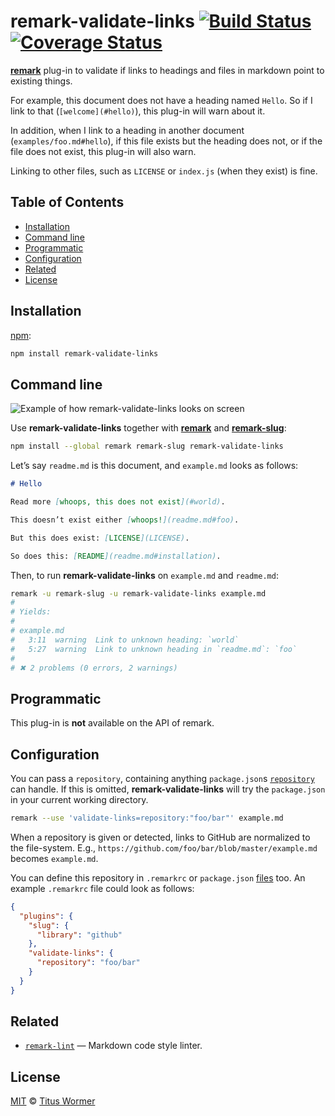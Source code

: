 # remark-validate-links [![Build Status](https://img.shields.io/travis/wooorm/remark-validate-links.svg)](https://travis-ci.org/wooorm/remark-validate-links) [![Coverage Status](https://img.shields.io/codecov/c/github/wooorm/remark-validate-links.svg)](https://codecov.io/github/wooorm/remark-validate-links)

[**remark**](https://github.com/wooorm/remark) plug-in to validate if links to
headings and files in markdown point to existing things.

For example, this document does not have a heading named `Hello`. So if I
link to that (`[welcome](#hello)`), this plug-in will warn about it.

In addition, when I link to a heading in another document
(`examples/foo.md#hello`), if this file exists but the heading does not,
or if the file does not exist, this plug-in will also warn.

Linking to other files, such as `LICENSE` or `index.js` (when they exist)
is fine.

## Table of Contents

*   [Installation](#installation)
*   [Command line](#command-line)
*   [Programmatic](#programmatic)
*   [Configuration](#configuration)
*   [Related](#related)
*   [License](#license)

## Installation

[npm](https://docs.npmjs.com/cli/install):

```bash
npm install remark-validate-links
```

## Command line

![Example of how remark-validate-links looks on screen](https://cdn.rawgit.com/wooorm/remark-validate-links/master/screenshot.png)

Use **remark-validate-links** together with [**remark**](https://github.com/wooorm/remark)
and [**remark-slug**](https://github.com/wooorm/remark-slug):

```bash
npm install --global remark remark-slug remark-validate-links
```

Let’s say `readme.md` is this document, and `example.md` looks as follows:

```md
# Hello

Read more [whoops, this does not exist](#world).

This doesn’t exist either [whoops!](readme.md#foo).

But this does exist: [LICENSE](LICENSE).

So does this: [README](readme.md#installation).
```

Then, to run **remark-validate-links** on `example.md` and `readme.md`:

```bash
remark -u remark-slug -u remark-validate-links example.md
#
# Yields:
#
# example.md
#   3:11  warning  Link to unknown heading: `world`
#   5:27  warning  Link to unknown heading in `readme.md`: `foo`
#
# ✖ 2 problems (0 errors, 2 warnings)
```

## Programmatic

This plug-in is **not** available on the API of remark.

## Configuration

You can pass a `repository`, containing anything `package.json`s
[`repository`](https://docs.npmjs.com/files/package.json#repository) can
handle. If this is omitted, **remark-validate-links** will try
the `package.json` in your current working directory.

```bash
remark --use 'validate-links=repository:"foo/bar"' example.md
```

When a repository is given or detected, links to GitHub are normalized
to the file-system. E.g., `https://github.com/foo/bar/blob/master/example.md`
becomes `example.md`.

You can define this repository in `.remarkrc` or `package.json` [files](https://github.com/wooorm/remark/blob/master/doc/remarkrc.5.md)
too. An example `.remarkrc` file could look as follows:

```json
{
  "plugins": {
    "slug": {
      "library": "github"
    },
    "validate-links": {
      "repository": "foo/bar"
    }
  }
}
```

## Related

*   [`remark-lint`](https://github.com/wooorm/remark-lint)
    — Markdown code style linter.

## License

[MIT](LICENSE) © [Titus Wormer](http://wooorm.com)
